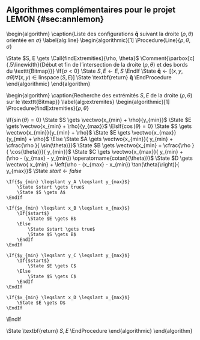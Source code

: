 ## Algorithmes complémentaires pour le projet LEMON {#sec:annlemon}

\begin{algorithm}
\caption{Liste des configurations $\bm\bar q$ suivant la droite $(\rho, \theta)$ orientée en $\sigma$}
\label{alg:line}
\begin{algorithmic}[1]
\Procedure{Line}{$\rho, \theta, \sigma$}

\State $S, E \gets \Call{findExtremities}{\rho, \theta}$
\Comment{\parbox[c]{.5\linewidth}{Début et fin de l’intersection de la droite $(\rho, \theta)$ et des bords du
\texttt{Bitmap}}}
\If{$\sigma < 0$}
\State $S, E \gets E, S$
\EndIf
\State $\bm{\bar q} \gets [(x, y, \sigma\theta) \forall (x, y) \in \operatorname{linspace}(S, E)]$
\State \textbf{return} $\bm{\bar q}$
\EndProcedure
\end{algorithmic}
\end{algorithm}


\begin{algorithm}
\caption{Recherche des extrémités $S, E$ de la droite $(\rho, \theta)$ sur le \texttt{Bitmap}}
\label{alg:extremites}
\begin{algorithmic}[1]
\Procedure{findExtremities}{$\rho, \theta$}

\If{$\sin(\theta) = 0$}
    \State $S \gets \vectwo{x_{min} + \rho}{y_{min}}$
    \State $E \gets \vectwo{x_{min} + \rho}{y_{max}}$
\ElsIf{$\cos(\theta) = 0$}
    \State $S \gets \vectwo{x_{min}}{y_{min} + \rho}$
    \State $E \gets \vectwo{x_{max}}{y_{min} + \rho}$
\Else
    \State $A \gets \vectwo{x_{min}}{ y_{min} + \cfrac{\rho }{ \sin(\theta)}}$
    \State $B \gets \vectwo{x_{min} + \cfrac{\rho }{ \cos(\theta)}}{ y_{min}}$
    \State $C \gets \vectwo{x_{max}}{ y_{min} + (\rho - (y_{max} - y_{min}) \operatorname{cotan}(\theta))}$
    \State $D \gets \vectwo{ x_{min} + \left(\rho - (x_{max} - x_{min}) \tan(\theta)\right)}{ y_{max}}$
    \State $start \gets false$

    \If{$y_{min} \leqslant y_A \leqslant y_{max}$}
        \State $start \gets true$
        \State $S \gets A$
    \EndIf

    \If{$x_{min} \leqslant x_B \leqslant x_{max}$}
        \If{$start$}
            \State $E \gets B$
        \Else
            \State $start \gets true$
            \State $S \gets B$
        \EndIf
    \EndIf

    \If{$y_{min} \leqslant y_C \leqslant y_{max}$}
        \If{$start$}
            \State $E \gets C$
        \Else
            \State $S \gets C$
        \EndIf
    \EndIf

    \If{$x_{min} \leqslant x_D \leqslant x_{max}$}
        \State $E \gets D$
    \EndIf

\EndIf

\State \textbf{return} $S, E$
\EndProcedure
\end{algorithmic}
\end{algorithm}
